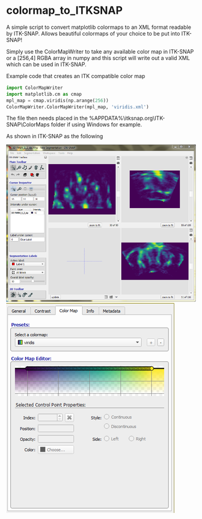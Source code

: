 # colormap_to_ITKSNAP
A simple script to convert matplotlib colormaps to an XML format readable by ITK-SNAP. Allows beautiful colormaps of your choice to be put into ITK-SNAP!

Simply use the ColorMapWriter to take any available color map in ITK-SNAP or a [256,4] RGBA array in numpy and this script will write out a valid XML which can be used in ITK-SNAP.

Example code that creates an ITK compatible color map

```python
import ColorMapWriter
import matplotlib.cm as cmap
mpl_map = cmap.viridis(np.arange(256))
ColorMapWriter.ColorMapWriter(mpl_map, 'viridis.xml')
```

The file then needs placed in the %APPDATA%\itksnap.org\ITK-SNAP\ColorMaps folder if using Windows for example.


As shown in ITK-SNAP as the following

![alt tag](https://raw.githubusercontent.com/gordon-n-stevenson/colormap_to_ITKSNAP/master/itksnap_3dview.PNG) ![alt tag](https://raw.githubusercontent.com/gordon-n-stevenson/colormap_to_ITKSNAP/master/itksnap_cmap.PNG)
